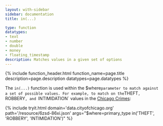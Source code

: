 ```yaml
---
layout: with-sidebar
sidebar: documentation
title: in(...)

type: function
datatypes:
- text 
- number
- double
- money
- floating_timestamp
description: Matches values in a given set of options
---
```


{% include function_header.html function_name=page.title description=page.description datatypes=page.datatypes %}

The `in(...)` function is used within the $where` parameter to match against a set of possible values. For example, to match on the `THEFT`, `ROBBERY`, and `INTIMIDATION` values in the [Chicago Crimes](http://data.cityofchicago.org/d/6zsd-86xi):

{% include tryit.html domain='data.cityofchicago.org' path='/resource/6zsd-86xi.json' args="$where=primary_type in('THEFT', 'ROBBERY', 'INTIMIDATION')" %}
